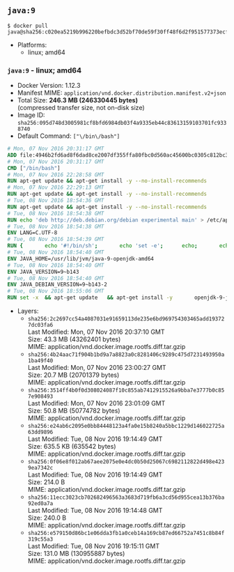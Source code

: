 ## `java:9`

```console
$ docker pull java@sha256:c020ea5219b996220befbdc3d52bf70de59f30ff48f6d2f951577373ecf85dcf
```

-	Platforms:
	-	linux; amd64

### `java:9` - linux; amd64

-	Docker Version: 1.12.3
-	Manifest MIME: `application/vnd.docker.distribution.manifest.v2+json`
-	Total Size: **246.3 MB (246330445 bytes)**  
	(compressed transfer size, not on-disk size)
-	Image ID: `sha256:095d748d3005981cf8bfd6984db03f4a9335eb44c83613159103701fc9338740`
-	Default Command: `["\/bin\/bash"]`

```dockerfile
# Mon, 07 Nov 2016 20:31:17 GMT
ADD file:4946b2fd6ad8f6dad8ce2007df355ffa80fbc0d560ac45600bc0305c812bc331 in / 
# Mon, 07 Nov 2016 20:31:17 GMT
CMD ["/bin/bash"]
# Mon, 07 Nov 2016 22:28:58 GMT
RUN apt-get update && apt-get install -y --no-install-recommends 		ca-certificates 		curl 		wget 	&& rm -rf /var/lib/apt/lists/*
# Mon, 07 Nov 2016 22:29:13 GMT
RUN apt-get update && apt-get install -y --no-install-recommends 		bzr 		git 		mercurial 		openssh-client 		subversion 				procps 	&& rm -rf /var/lib/apt/lists/*
# Tue, 08 Nov 2016 18:54:36 GMT
RUN apt-get update && apt-get install -y --no-install-recommends 		bzip2 		unzip 		xz-utils 	&& rm -rf /var/lib/apt/lists/*
# Tue, 08 Nov 2016 18:54:38 GMT
RUN echo 'deb http://deb.debian.org/debian experimental main' > /etc/apt/sources.list.d/experimental.list
# Tue, 08 Nov 2016 18:54:38 GMT
ENV LANG=C.UTF-8
# Tue, 08 Nov 2016 18:54:39 GMT
RUN { 		echo '#!/bin/sh'; 		echo 'set -e'; 		echo; 		echo 'dirname "$(dirname "$(readlink -f "$(which javac || which java)")")"'; 	} > /usr/local/bin/docker-java-home 	&& chmod +x /usr/local/bin/docker-java-home
# Tue, 08 Nov 2016 18:54:40 GMT
ENV JAVA_HOME=/usr/lib/jvm/java-9-openjdk-amd64
# Tue, 08 Nov 2016 18:54:40 GMT
ENV JAVA_VERSION=9~b143
# Tue, 08 Nov 2016 18:54:40 GMT
ENV JAVA_DEBIAN_VERSION=9~b143-2
# Tue, 08 Nov 2016 18:55:06 GMT
RUN set -x 	&& apt-get update 	&& apt-get install -y 		openjdk-9-jdk-headless="$JAVA_DEBIAN_VERSION" 	&& rm -rf /var/lib/apt/lists/* 	&& [ "$JAVA_HOME" = "$(docker-java-home)" ]
```

-	Layers:
	-	`sha256:2c2697cc54a4087031e91659113de235e6bd969754303465add193727dc03fa6`  
		Last Modified: Mon, 07 Nov 2016 20:37:10 GMT  
		Size: 43.3 MB (43262401 bytes)  
		MIME: application/vnd.docker.image.rootfs.diff.tar.gzip
	-	`sha256:4b24aac71f904b1bd9a7a8823a0c8281406c9289c475d7231493950a1ba49f40`  
		Last Modified: Mon, 07 Nov 2016 23:00:27 GMT  
		Size: 20.7 MB (20701379 bytes)  
		MIME: application/vnd.docker.image.rootfs.diff.tar.gzip
	-	`sha256:3514ff4b0f0d308024087f10c855ab7412915526a9bba7e3777b0c857e908493`  
		Last Modified: Mon, 07 Nov 2016 23:01:09 GMT  
		Size: 50.8 MB (50774782 bytes)  
		MIME: application/vnd.docker.image.rootfs.diff.tar.gzip
	-	`sha256:e24ab6c2095e0bb84448123a4fa0e15b8240a5bbc1229d146022725a63dd9896`  
		Last Modified: Tue, 08 Nov 2016 19:14:49 GMT  
		Size: 635.5 KB (635542 bytes)  
		MIME: application/vnd.docker.image.rootfs.diff.tar.gzip
	-	`sha256:0f06e8f012ab67aee2075e0e4dc0b50d25067c6982112822d498e4239ea7342c`  
		Last Modified: Tue, 08 Nov 2016 19:14:49 GMT  
		Size: 214.0 B  
		MIME: application/vnd.docker.image.rootfs.diff.tar.gzip
	-	`sha256:11ecc3023cb702682496563a3683d719fb6a3cd56d955cea13b376ba92ed0a7a`  
		Last Modified: Tue, 08 Nov 2016 19:14:48 GMT  
		Size: 240.0 B  
		MIME: application/vnd.docker.image.rootfs.diff.tar.gzip
	-	`sha256:e579150d86bc1e06dda3fb1a0ceb14a169cb87ed66752a7451c8b84f319c55a3`  
		Last Modified: Tue, 08 Nov 2016 19:15:11 GMT  
		Size: 131.0 MB (130955887 bytes)  
		MIME: application/vnd.docker.image.rootfs.diff.tar.gzip
